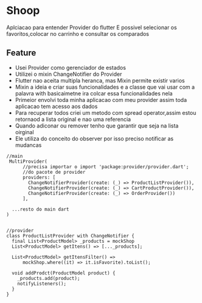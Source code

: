 # Shoop 
Aplciacao para entender Provider do flutter
E possivel selecionar os favoritos,colocar no carrinho e consultar os comparados


## Feature
- Usei Provider como gerenciador de estados
- Utilizei o mixin ChangeNotifier do Provider
- Flutter nao aceita multipla heranca, mas Mixin permite existir varios
- Mixin a ideia e criar suas funcionalidades e a classe que vai usar com a palavra with basicaimetne ira colcar essa funcionalidades nela
- Primeior envolvi toda minha aplicacao com meu provider assim toda aplicacao tem acesso aos dados
- Para recuperar todos criei um metodo com spread operator,assim estou retornaod a lista original e nao uma referencia
- Quando adiconar ou remover tenho que garantir que seja na lista oirginal
- Ele utiliza do conceito do observer por isso preciso notificar as mudancas

```flutter
//main
 MultiProvider(
      //precisa importar o import 'package:provider/provider.dart';
      //do pacote de provider
      providers: [
        ChangeNotifierProvider(create: (_) => ProductListProvider()),
        ChangeNotifierProvider(create: (_) => CartProductProvider()),
        ChangeNotifierProvider(create: (_) => OrderProvider())
      ],

  ...resto do main dart
)


//provider
class ProductListProvider with ChangeNotifier {
  final List<ProductModel> _products = mockShop
  List<ProductModel> getItens() => [..._products];

  List<ProductModel> getItensFilter() =>
      mockShop.where((it) => it.isFavorite).toList();

  void addProdct(ProductModel product) {
    _products.add(product);
    notifyListeners();
  }
}


```
